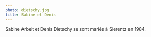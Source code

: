 ```yaml
---
photo: dietschy.jpg
title: Sabine et Denis
---
```

Sabine Arbeit et Denis Dietschy se sont mariés à Sierentz en 1984.
